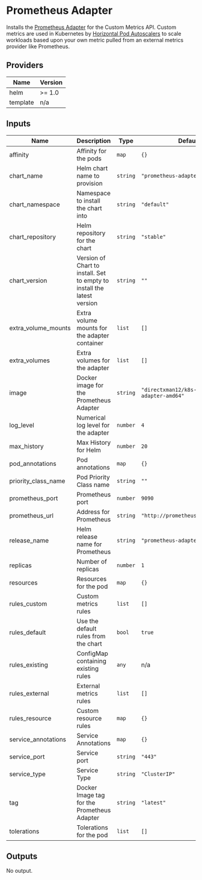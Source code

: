 # Prometheus Adapter

Installs the [Prometheus Adapter](https://github.com/DirectXMan12/k8s-prometheus-adapter)
for the Custom Metrics API. Custom metrics are used in Kubernetes by
[Horizontal Pod Autoscalers](https://kubernetes.io/docs/tasks/run-application/horizontal-pod-autoscale/)
to scale workloads based upon your own metric pulled from an external metrics provider like
Prometheus.

## Providers

| Name | Version |
|------|---------|
| helm | >= 1.0 |
| template | n/a |

## Inputs

| Name | Description | Type | Default | Required |
|------|-------------|------|---------|:-----:|
| affinity | Affinity for the pods | `map` | `{}` | no |
| chart\_name | Helm chart name to provision | `string` | `"prometheus-adapter"` | no |
| chart\_namespace | Namespace to install the chart into | `string` | `"default"` | no |
| chart\_repository | Helm repository for the chart | `string` | `"stable"` | no |
| chart\_version | Version of Chart to install. Set to empty to install the latest version | `string` | `""` | no |
| extra\_volume\_mounts | Extra volume mounts for the adapter container | `list` | `[]` | no |
| extra\_volumes | Extra volumes for the adapter | `list` | `[]` | no |
| image | Docker image for the Prometheus Adapter | `string` | `"directxman12/k8s-prometheus-adapter-amd64"` | no |
| log\_level | Numerical log level for the adapter | `number` | `4` | no |
| max\_history | Max History for Helm | `number` | `20` | no |
| pod\_annotations | Pod annotations | `map` | `{}` | no |
| priority\_class\_name | Pod Priority Class name | `string` | `""` | no |
| prometheus\_port | Prometheus port | `number` | `9090` | no |
| prometheus\_url | Address for Prometheus | `string` | `"http://prometheus.default.svc"` | no |
| release\_name | Helm release name for Prometheus | `string` | `"prometheus-adapter"` | no |
| replicas | Number of replicas | `number` | `1` | no |
| resources | Resources for the pod | `map` | `{}` | no |
| rules\_custom | Custom metrics rules | `list` | `[]` | no |
| rules\_default | Use the default rules from the chart | `bool` | `true` | no |
| rules\_existing | ConfigMap containing existing rules | `any` | n/a | yes |
| rules\_external | External metrics rules | `list` | `[]` | no |
| rules\_resource | Custom resource rules | `map` | `{}` | no |
| service\_annotations | Service Annotations | `map` | `{}` | no |
| service\_port | Service port | `string` | `"443"` | no |
| service\_type | Service Type | `string` | `"ClusterIP"` | no |
| tag | Docker Image tag for the Prometheus Adapter | `string` | `"latest"` | no |
| tolerations | Tolerations for the pod | `list` | `[]` | no |

## Outputs

No output.
